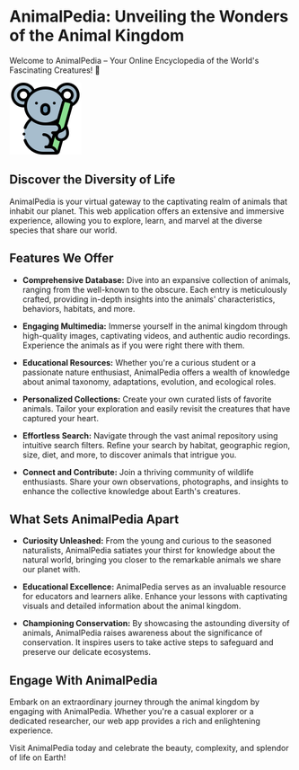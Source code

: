 # AnimalPedia: Unveiling the Wonders of the Animal Kingdom

Welcome to AnimalPedia – Your Online Encyclopedia of the World's Fascinating Creatures! 🐾

![AnimalPedia Banner](koala_banner.png) 

## Discover the Diversity of Life

AnimalPedia is your virtual gateway to the captivating realm of animals that inhabit our planet. This web application offers an extensive and immersive experience, allowing you to explore, learn, and marvel at the diverse species that share our world.

## Features We Offer

- **Comprehensive Database:** Dive into an expansive collection of animals, ranging from the well-known to the obscure. Each entry is meticulously crafted, providing in-depth insights into the animals' characteristics, behaviors, habitats, and more.

- **Engaging Multimedia:** Immerse yourself in the animal kingdom through high-quality images, captivating videos, and authentic audio recordings. Experience the animals as if you were right there with them.

- **Educational Resources:** Whether you're a curious student or a passionate nature enthusiast, AnimalPedia offers a wealth of knowledge about animal taxonomy, adaptations, evolution, and ecological roles.

- **Personalized Collections:** Create your own curated lists of favorite animals. Tailor your exploration and easily revisit the creatures that have captured your heart.

- **Effortless Search:** Navigate through the vast animal repository using intuitive search filters. Refine your search by habitat, geographic region, size, diet, and more, to discover animals that intrigue you.

- **Connect and Contribute:** Join a thriving community of wildlife enthusiasts. Share your own observations, photographs, and insights to enhance the collective knowledge about Earth's creatures.

## What Sets AnimalPedia Apart

- **Curiosity Unleashed:** From the young and curious to the seasoned naturalists, AnimalPedia satiates your thirst for knowledge about the natural world, bringing you closer to the remarkable animals we share our planet with.

- **Educational Excellence:** AnimalPedia serves as an invaluable resource for educators and learners alike. Enhance your lessons with captivating visuals and detailed information about the animal kingdom.

- **Championing Conservation:** By showcasing the astounding diversity of animals, AnimalPedia raises awareness about the significance of conservation. It inspires users to take active steps to safeguard and preserve our delicate ecosystems.

## Engage With AnimalPedia

Embark on an extraordinary journey through the animal kingdom by engaging with AnimalPedia. Whether you're a casual explorer or a dedicated researcher, our web app provides a rich and enlightening experience.

Visit AnimalPedia today and celebrate the beauty, complexity, and splendor of life on Earth!
